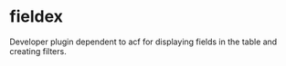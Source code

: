 # fieldex
Developer plugin dependent to acf for displaying fields in the table and creating filters.
